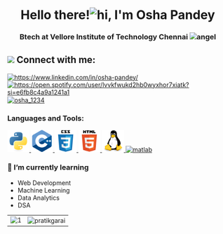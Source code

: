 <h1 align="center">Hello there!<img src="https://user-images.githubusercontent.com/1303154/88677602-1635ba80-d120-11ea-84d8-d263ba5fc3c0.gif" width="28px" alt="hi">, I'm Osha Pandey</h1>
<h3 align="center">Btech at Vellore Institute of Technology Chennai <img src="https://img.icons8.com/?size=512&id=vfgSVbJjx0Yh&format=png" width="28px" alt="angel"</h3>

<h2><img src="https://media0.giphy.com/media/feQRYLoruyjguhLjK1/200.webp?cid=ecf05e47z0d3jybpmnynd2dvw31flm8rl906s4l3p9jm6f3h&rid=200.webp&ct=s" width="30"> Connect with me:</h2> 
<p align="left">
  <a href="https://www.linkedin.com/in/osha-pandey/" target="blank"><img align="center" src="https://img.icons8.com/office/40/000000/linkedin.png" alt="https://www.linkedin.com/in/osha-pandey/" height="50" width="50" /></a>&nbsp;&nbsp;&nbsp;&nbsp;
<a href="https://https://open.spotify.com/user/31kfdnvtm7wazrrlypc4oo4o2dta?si=ac3ac55c335747aa" target="blank"><img align="center" src="https://img.icons8.com/office/40/000000/spotify.png" alt="https://open.spotify.com/user/lvvkfwukd2hb0wyxhor7xiatk?si=e6fb8c4a9a1241a1" height="50" width="50"/></a>
<a href="https://leetcode.com/oshapandey/" target="blank"><img align="center" src="https://cdn.iconscout.com/icon/free/png-512/free-leetcode-3521542-2944960.png?f=avif&w=512" alt="osha_1234" height="50" width="50" /></a> &nbsp;&nbsp;&nbsp;
</p>

<h3 align="left">Languages and Tools:</h3>
<p align="left">  <a href="https://www.python.org" target="_blank"> <img src="https://raw.githubusercontent.com/devicons/devicon/master/icons/python/python-original.svg" alt="python" width="50" height="50"/> </a> <a href="https://www.w3schools.com/cpp/" target="_blank"> <img src="https://raw.githubusercontent.com/devicons/devicon/master/icons/cplusplus/cplusplus-original.svg" alt="cplusplus" width="50" height="50"/> </a> <a href="https://www.w3schools.com/css/" target="_blank"> <img src="https://raw.githubusercontent.com/devicons/devicon/master/icons/css3/css3-original-wordmark.svg" alt="css3" width="50" height="50"/> </a> <a href="https://www.w3.org/html/" target="_blank"> <img src="https://raw.githubusercontent.com/devicons/devicon/master/icons/html5/html5-original-wordmark.svg" alt="html5" width="50" height="50"/> </a> <a href="https://www.linux.org/" target="_blank"> <img src="https://raw.githubusercontent.com/devicons/devicon/master/icons/linux/linux-original.svg" alt="linux" width="50" height="50"/> </a> <a href="https://www.mathworks.com/" target="_blank"> <img src="https://upload.wikimedia.org/wikipedia/commons/2/21/Matlab_Logo.png" alt="matlab" width="50" height="50"/> </a>  </p>

### 🌱 I’m currently learning
- Web Development
- Machine Learning
- Data Analytics
- DSA 

<table>
  <tr>
    <td><img src="https://github-readme-stats.vercel.app/api?username=OshaPandey&theme=radical&show_icons=true&include_all_commits=true&count_private=true"  display=block width=100% height=auto alt="1"></td>
    <td><img align="center" src="https://github-readme-streak-stats.herokuapp.com/?user=OshaPandey&theme=radical" alt="pratikgarai" /></td>
   </tr>
</table>
